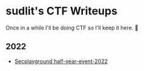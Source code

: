 # sudlit's CTF Writeups

Once in a while I'll be doing CTF so I'll keep it here. 🐅

## 2022
* [Secplayground half-year-event-2022](secplayground-event)



